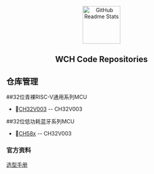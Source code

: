 <p align="center">
 	<a href="https://www.wch.cn/" >
     <img width="100px" src="https://www.wch.cn/assets/site/img/logo.png" align="center" alt="GitHub Readme Stats" />
    </a>
 <h2 align="center">WCH Code Repositories</h2>
</p>

## 仓库管理

##32位青裸RISC-V通用系列MCU
- 💜[CH32V003](https://github.com/viys/CH32V003) -- CH32V003

##32位低功耗蓝牙系列MCU
- 💜[CH58x](https://github.com/viys/CH58x) -- CH32V003

### 官方资料
[选型手册](https://special.wch.cn/zh_cn/mcu/)
